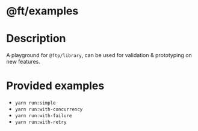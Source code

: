 # @ft/examples

# Description

A playground for `@ftp/library`, can be used for validation & prototyping on new features.


# Provided examples

- `yarn run:simple`
- `yarn run:with-concurrency`
- `yarn run:with-failure`
- `yarn run:with-retry`
